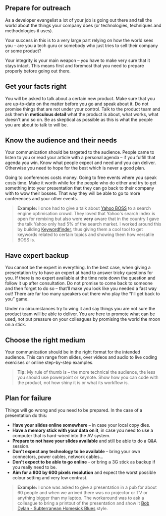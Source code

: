 ## Prepare for outreach

As a developer evangelist a lot of your job is going out there and tell the world about the things your company does (or technologies, techniques and methodologies it uses).

Your success in this is to a very large part relying on how the world sees you – are you a tech guru or somebody who just tries to sell their company or some product?

Your integrity is your main weapon – you have to make very sure that it stays intact. This means first and foremost that you need to prepare properly before going out there.

## Get your facts right

You will be asked to talk about a certain new product. Make sure that you are up-to-date on the matter before you go and speak about it. Do not promise things that are not under your control. Talk to the product team and ask them in **meticulous detail** what the product is about, what works, what doesn't and so on. Be as skeptical as possible as this is what the people you are about to talk to will be.

## Know the audience and their needs

Your communication should be targeted to the audience. People came to listen to you or read your article with a personal agenda – if you fulfill that agenda you win. Know what people expect and need and you can deliver. Otherwise you need to hope for the best which is never a good plan.

Going to conferences costs money. Going to free events where you speak costs time. Make it worth while for the people who do either and try to get something into your presentation that they can go back to their company with to wow their bosses. That way they will be able to go to more conferences and your other events.

> **Example:** I once had to give a talk about [Yahoo BOSS](http://developer.yahoo.com/boss) to a search engine optimisation crowd. They loved that Yahoo's search index is open for remixing but also were **very** aware that in the country I gave the talk Yahoo only had 5% of the search market. I worked around this by building [Keywordfinder](http://keywordfinder.org/), thus giving them a cool tool to get keywords related to certain topics and showing them how versatile BOSS is.

## Have expert backup

You cannot be the expert in everything. In the best case, when giving a presentation try to have an expert at hand to answer tricky questions for you. If there is no expert available at the time note down the question and follow it up after consultation. Do not promise to come back to someone and then forget to do so – that’ll make you look like you needed a fast way out! There are far too many speakers out there who play the “I'll get back to you” game.

Under no circumstances try to wing it and say things you are not sure the product team will be able to deliver. You are here to promote what can be used, not put pressure on your colleagues by promising the world the moon on a stick.

## Choose the right medium

Your communication should be in the right format for the intended audience. This can range from slides, over videos and audio to live coding exercises or online step-by-step examples.

> **Tip:** My rule of thumb is – the more technical the audience, the less you should use powerpoint or keynote. Show how you can code with the product, not how shiny it is or what its workflow is.

## Plan for failure

Things will go wrong and you need to be prepared. In the case of a presentation do this:

* **Have your slides online somewhere** – in case your local copy dies.
* **Have a memory stick with your data on it**, in case you need to use a computer that is hard-wired into the AV system.
* **Prepare to not have your slides available** and still be able to do a Q&A session.
* **Don't expect any technology to be available** – bring your own connectors, power cables, network cables…
* **Don't expect to be able to go online** - or bring a 3G stick as backup if you really need to be.
* **Aim for a 800 by 600 pixels resolution** and expect the worst possible colour setting and very low contrast.

> **Example:** I once was asked to give a presentation in a pub for about 60 people and when we arrived there was no projector or TV or anything bigger than my laptop. The workaround was to ask a colleague to bring a printout of the presentation and show it [Bob Dylan - Subterranean Homesick Blues](http://www.youtube.com/watch?v=2-xIulyVsG8) style.
